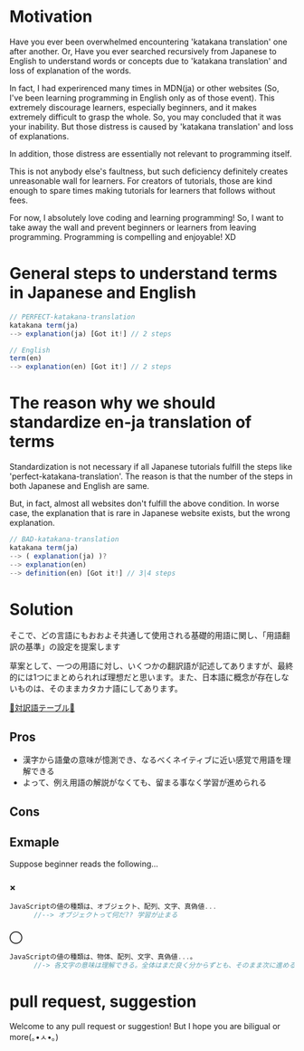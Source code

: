 # Motivation
Have you ever been overwhelmed encountering 'katakana translation' one after another. Or, Have you ever searched recursively from Japanese to English to understand words or concepts due to 'katakana translation' and loss of explanation of the words.

In fact, I had experirenced many times in MDN(ja) or other websites (So, I've been learning programming in English only as of those event). This extremely discourage learners, especially beginners, and it makes extremely difficult to grasp the whole. So, you may concluded that it was your inability. But those distress is caused by 'katakana translation' and loss of explanations.

In addition, those distress are essentially not relevant to programming itself.

This is not anybody else's faultness, but such deficiency definitely creates unreasonable wall for learners. For creators of tutorials, those are kind enough to spare times making tutorials for learners that follows without fees. 


For now, I absolutely love coding and learning programming! So, I want to take away the wall and prevent beginners or learners from leaving programming. Programming is compelling and enjoyable! XD




# General steps to understand terms in Japanese and English

```js
// PERFECT-katakana-translation
katakana term(ja) 
--> explanation(ja) [Got it!] // 2 steps

// English
term(en) 
--> explanation(en) [Got it!] // 2 steps
```




# The reason why we should standardize en-ja translation of terms
Standardization is not necessary if all Japanese tutorials fulfill the steps like 'perfect-katakana-translation'. The reason is that the number of the steps in both Japanese and English are same.

But, in fact, almost all websites don't fulfill the above condition. In worse case, the explanation that is rare in Japanese website exists, but the wrong explanation.


```js
// BAD-katakana-translation
katakana term(ja) 
--> ( explanation(ja) )? 
--> explanation(en) 
--> definition(en) [Got it!] // 3|4 steps
```




# Solution
そこで、どの言語にもおおよそ共通して使用される基礎的用語に関し、「用語翻訳の基準」の設定を提案します　


草案として、一つの用語に対し、いくつかの翻訳語が記述してありますが、最終的には1つにまとめられれば理想だと思います。また、日本語に概念が存在しないものは、そのままカタカナ語にしてあります。

<a href='https://github.com/azmok/TSPJ-Translation-Standard-for-Programming-in-Japan-/blob/master/terms_en_ja.md'>🚀対訳語テーブル🚀</a>



## Pros
- 漢字から語彙の意味が憶測でき、なるべくネイティブに近い感覚で用語を理解できる
- よって、例え用語の解説がなくても、留まる事なく学習が進められる

## Cons



## Exmaple
Suppose beginner reads the following...

### ×
```js
JavaScriptの値の種類は、オブジェクト、配列、文字、真偽値...
      //--> オブジェクトって何だ?? 学習が止まる
```

### ◯
```js
JavaScriptの値の種類は、物体、配列、文字、真偽値...。
      //-> 各文字の意味は理解できる。全体はまだ良く分からずとも、そのまま次に進める
```



# pull request, suggestion
Welcome to any pull request or suggestion! But I hope you are biligual or more(｡•ㅅ•｡)